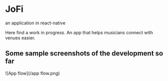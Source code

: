 # JoFi
an application in react-native

Here find a work in progress. An app that helps musicians connect with venues easier. 

## Some sample screenshots of the development so far

![App flow](/app flow.png)
